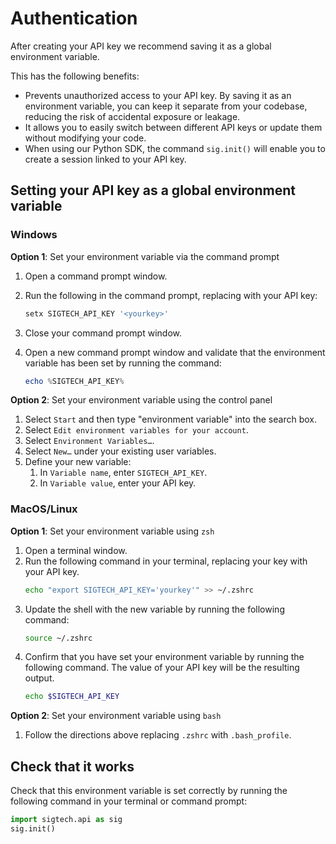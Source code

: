 # Authentication

After creating your API key we recommend saving it as a
global environment variable.

This has the following benefits:

- Prevents unauthorized access to your API key. By saving it as an environment variable, you can keep it separate from your codebase, reducing the risk of accidental exposure or leakage.
- It allows you to easily switch between different API keys or update them without modifying your code.
- When using our Python SDK, the command `sig.init()` will enable you to create a session linked to your API key.

## Setting your API key as a global environment variable

### Windows

**Option 1**: Set your environment variable via the command prompt

1. Open a command prompt window.
1. Run the following in the command prompt, replacing <yourkey> with your API key:

   ```powershell
   setx SIGTECH_API_KEY '<yourkey>'
   ```

1. Close your command prompt window.
1. Open a new command prompt window and validate that the environment variable has been set by running the command:

    ```powershell
    echo %SIGTECH_API_KEY%
    ```
   
**Option 2**: Set your environment variable using the control panel

1. Select `Start` and then type "environment variable" into the search box.
1. Select `Edit environment variables for your account`.
1. Select `Environment Variables…`.
1. Select `New…` under your existing user variables.
1. Define your new variable:
   1. In `Variable name`, enter `SIGTECH_API_KEY`.
   1. In `Variable value`, enter your API key.

### MacOS/Linux

**Option 1**: Set your environment variable using `zsh`

1. Open a terminal window.
1. Run the following command in your terminal, replacing your key with your API key.
   ```sh
   echo "export SIGTECH_API_KEY='yourkey'" >> ~/.zshrc
   ```
1. Update the shell with the new variable by running the following command:
   ```sh
   source ~/.zshrc
   ```
1. Confirm that you have set your environment variable by running the following command. The value of your API key will be the resulting output.
   ```sh
   echo $SIGTECH_API_KEY
   ```

**Option 2**: Set your environment variable using `bash`

1. Follow the directions above replacing `.zshrc` with `.bash_profile`.

## Check that it works

Check that this environment variable is set correctly by running the following command in your terminal or command prompt:

```python
import sigtech.api as sig
sig.init()
```
